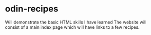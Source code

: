 # odin-recipes

Will demonstrate the basic HTML skills I have learned
The website will consist of a main index page which will have links to a few recipes.
